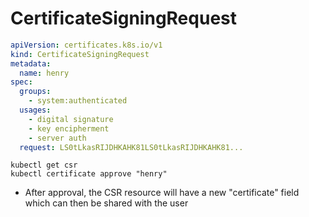 # CertificateSigningRequest

```yaml
apiVersion: certificates.k8s.io/v1
kind: CertificateSigningRequest
metadata:
  name: henry
spec:
  groups:
    - system:authenticated
  usages:
    - digital signature
    - key encipherment
    - server auth
  request: LS0tLkasRIJDHKAHK81LS0tLkasRIJDHKAHK81...
```

```shell
kubectl get csr
kubectl certificate approve "henry"
```

- After approval, the CSR resource will have a new "certificate" field which can then be shared with the user
